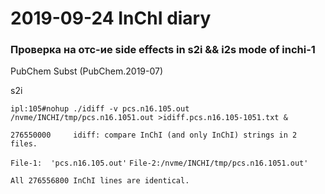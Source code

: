 # 2019-09-24 InChI diary



### Проверка на отс-ие side effects in s2i && i2s mode of inchi-1

PubChem Subst (PubChem.2019-07)

s2i

`ipl:105#nohup ./idiff -v pcs.n16.105.out /nvme/INCHI/tmp/pcs.n16.1051.out >idiff.pcs.n16.105-1051.txt &`

`276550000     idiff: compare InChI (and only InChI) strings in 2 files.`

`File-1:  'pcs.n16.105.out'`
`File-2:/nvme/INCHI/tmp/pcs.n16.1051.out'`

`All 276556800 InChI lines are identical.`







